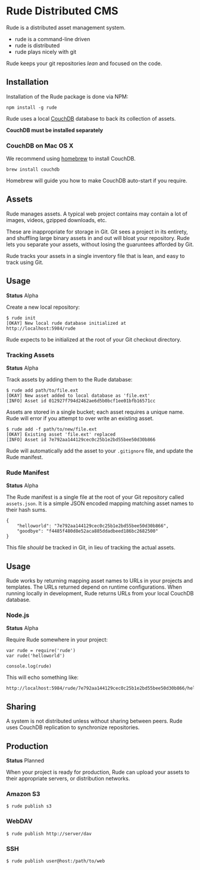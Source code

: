 # Rude Distributed CMS

Rude is a distributed asset management system.

- rude is a command-line driven
- rude is distributed
- rude plays nicely with git

Rude keeps your git repositories _lean_ and focused on the code.

## Installation

Installation of the Rude package is done via NPM:

    npm install -g rude

Rude uses a local [CouchDB](http://couchdb.apache.org/) database to back its collection of assets.

**CouchDB must be installed separately**

### CouchDB on Mac OS X

We recommend using [homebrew](http://mxcl.github.com/homebrew/) to install CouchDB.

    brew install couchdb

Homebrew will guide you how to make CouchDB auto-start if you require.

## Assets

Rude manages assets.
A typical web project contains may contain a lot of images,
videos, gzipped downloads, etc.

These are inappropriate for storage in Git.
Git sees a project in its entirety, 
and shuffling large binary assets in and out will bloat your repository.
Rude lets you separate your assets, 
without losing the guaruntees afforded by Git.

Rude tracks your assets in a single inventory file that is lean,
and easy to track using Git.

## Usage

**Status** Alpha

Create a new local repository:

    $ rude init
    [OKAY] New local rude database initialized at http://localhost:5984/rude

Rude expects to be initialized at the root of your Git checkout directory.

### Tracking Assets

**Status** Alpha

Track assets by adding them to the Rude database:

    $ rude add path/to/file.ext
    [OKAY] New asset added to local database as 'file.ext'
    [INFO] Asset id 012927f794d2462ae6d5b0bcf1ee01bfb16571cc

Assets are stored in a single bucket; each asset requires a unique name.
Rude will error if you attempt to over write an existing asset.

    $ rude add -f path/to/new/file.ext
    [OKAY] Existing asset 'file.ext' replaced
    [INFO] Asset id 7e792aa144129cec0c25b1e2bd55bee50d30b866

Rude will automatically add the asset to your `.gitignore` file,
and update the Rude manifest.

### Rude Manifest

**Status** Alpha

The Rude manifest is a single file at the root of your Git repository
called `assets.json`.
It is a simple JSON encoded mapping matching asset names to their hash sums.

    {
        "helloworld": "7e792aa144129cec0c25b1e2bd55bee50d30b866", 
        "goodbye": "f4485f480d8e52aca885ddadbeed186bc2682500"
    }

This file _should_ be tracked in Git, in lieu of tracking the actual assets.

## Usage

Rude works by returning mapping asset names to URLs in your projects and templates.
The URLs returned depend on runtime configurations.
When running locally in development,
Rude returns URLs from your local CouchDB database.

### Node.js

**Status** Alpha

Require Rude somewhere in your project:

    var rude = require('rude')
    var rude('helloworld')
    
    console.log(rude)

This will echo something like:

    http://localhost:5984/rude/7e792aa144129cec0c25b1e2bd55bee50d30b866/helloworld.jpg

## Sharing

A system is not distributed unless without sharing between peers.
Rude uses CouchDB replication to synchronize repositories.

## Production

**Status** Planned

When your project is ready for production,
Rude can upload your assets to their appropriate servers, or distribution networks.

### Amazon S3

    $ rude publish s3
    
### WebDAV

    $ rude publish http://server/dav

### SSH

    $ rude publish user@host:/path/to/web










